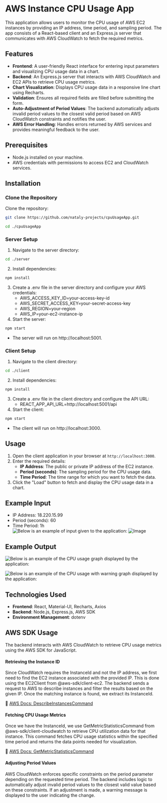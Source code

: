 # AWS Instance CPU Usage App

This application allows users to monitor the CPU usage of AWS EC2 instances by providing an IP address, time period, and sampling period. 
The app consists of a React-based client and an Express.js server that communicates with AWS CloudWatch to fetch the required metrics.

## Features

- **Frontend**: A user-friendly React interface for entering input parameters and visualizing CPU usage data in a chart.
- **Backend**: An Express.js server that interacts with AWS CloudWatch and EC2 APIs to retrieve CPU usage metrics.
- **Chart Visualization**: Displays CPU usage data in a responsive line chart using Recharts.
- **Validation**: Ensures all required fields are filled before submitting the form.
- **Auto-Adjustment of Period Values**: The backend automatically adjusts invalid period values to the closest valid period based on AWS CloudWatch constraints and notifies the user.
- **AWS Error Handling**: Handles errors returned by AWS services and provides meaningful feedback to the user.

## Prerequisites

- Node.js installed on your machine.
- AWS credentials with permissions to access EC2 and CloudWatch services.

## Installation

### Clone the Repository

Clone the repository:
```bash
git clone https://github.com/nataly-projects/cpuUsageApp.git
```
```bash
cd ./cpuUsageApp
```
### Server Setup
1. Navigate to the server directory:
```bash
cd ./server
```
2. Install dependencies:
```bash
npm install
```
3. Create a .env file in the server directory and configure your AWS credentials:
    - AWS_ACCESS_KEY_ID=your-access-key-id
    - AWS_SECRET_ACCESS_KEY=your-secret-access-key
    - AWS_REGION=your-region
    - AWS_IP=your-ec2-instance-ip
4. Start the server:
```bash
npm start
```
- The server will run on http://localhost:5001.

### Client Setup
1. Navigate to the client directory:
```bash
cd ./client
```
2. Install dependencies:
 ```bash
 npm install
```
3. Create a .env file in the client directory and configure the API URL:
    - REACT_APP_API_URL=http://localhost:5001/api
4. Start the client:
```bash
npm start
```
- The client will run on http://localhost:3000.

## Usage

1. Open the client application in your browser at `http://localhost:3000`.
2. Enter the required details:
    - **IP Address**: The public or private IP address of the EC2 instance.
    - **Period (seconds)**: The sampling period for the CPU usage data.
    - **Time Period**: The time range for which you want to fetch the data.
3. Click the "Load" button to fetch and display the CPU usage data in a chart.

## Example Input
- IP Address: 18.220.15.99  
- Period (seconds): 60  
- Time Period: 1h  
![Below is an example of input given to the application:](https://github.com/nataly-projects/cpuUsageApp/issues/2#issue-2964330085)
![Image](https://github.com/user-attachments/assets/abc486e0-dec0-4ca7-ba45-d665fcb6f6ef)
## Example Output
![Below is an example of the CPU usage graph displayed by the application:](https://github.com/nataly-projects/cpuUsageApp/issues/3#issue-2964332891)

![Below is an example of the CPU usage with warning graph displayed by the application:](https://github.com/nataly-projects/cpuUsageApp/issues/4#issue-2964334351)

## Technologies Used

- **Frontend**: React, Material-UI, Recharts, Axios
- **Backend**: Node.js, Express.js, AWS SDK
- **Environment Management**: dotenv

## AWS SDK Usage
The backend interacts with AWS CloudWatch to retrieve CPU usage metrics using the AWS SDK for JavaScript.

#### Retrieving the Instance ID
Since CloudWatch requires the InstanceId and not the IP address, we first need to find the EC2 instance associated with the provided IP. This is done using the EC2Client from @aws-sdk/client-ec2. The backend sends a request to AWS to describe instances and filter the results based on the given IP. Once the matching instance is found, we extract its InstanceId.

📌 [AWS Docs: DescribeInstancesCommand](https://docs.aws.amazon.com/AWSJavaScriptSDK/v3/latest/client/ec2/command/DescribeInstancesCommand/)


#### Fetching CPU Usage Metrics
Once we have the InstanceId, we use GetMetricStatisticsCommand from @aws-sdk/client-cloudwatch to retrieve CPU utilization data for that instance. This command fetches CPU usage statistics within the specified time period and returns the data points needed for visualization.

📌 [AWS Docs: GetMetricStatisticsCommand](https://docs.aws.amazon.com/AWSJavaScriptSDK/v3/latest/client/cloudwatch/command/GetMetricStatisticsCommand/)

#### Adjusting Period Values
AWS CloudWatch enforces specific constraints on the period parameter depending on the requested time period. The backend includes logic to automatically adjust invalid period values to the closest valid value based on these constraints. If an adjustment is made, a warning message is displayed to the user indicating the change.


